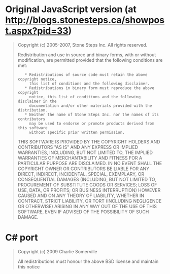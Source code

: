 
Original JavaScript version (at http://blogs.stonesteps.ca/showpost.aspx?pid=33)
=====

>    Copyright (c) 2005-2007, Stone Steps Inc.
>    All rights reserved.
>
>    Redistribution and use in source and binary forms, with or without modification, 
>    are permitted provided that the following conditions are met:
>
>        * Redistributions of source code must retain the above copyright notice,
>          this list of conditions and the following disclaimer.
>        * Redistributions in binary form must reproduce the above copyright 
>          notice, this list of conditions and the following disclaimer in the 
>          documentation and/or other materials provided with the distribution.
>        * Neither the name of Stone Steps Inc. nor the names of its contributors 
>          may be used to endorse or promote products derived from this software 
>          without specific prior written permission.
>
>    THIS SOFTWARE IS PROVIDED BY THE COPYRIGHT HOLDERS AND CONTRIBUTORS "AS 
>    IS" AND ANY EXPRESS OR IMPLIED WARRANTIES, INCLUDING, BUT NOT LIMITED TO, 
>    THE IMPLIED WARRANTIES OF MERCHANTABILITY AND FITNESS FOR A PARTICULAR 
>    PURPOSE ARE DISCLAIMED. IN NO EVENT SHALL THE COPYRIGHT OWNER OR CONTRIBUTORS 
>    BE LIABLE FOR ANY DIRECT, INDIRECT, INCIDENTAL, SPECIAL, EXEMPLARY, OR 
>    CONSEQUENTIAL DAMAGES (INCLUDING, BUT NOT LIMITED TO, PROCUREMENT OF 
>    SUBSTITUTE GOODS OR SERVICES; LOSS OF USE, DATA, OR PROFITS; OR BUSINESS 
>    INTERRUPTION) HOWEVER CAUSED AND ON ANY THEORY OF LIABILITY, WHETHER IN 
>    CONTRACT, STRICT LIABILITY, OR TORT (INCLUDING NEGLIGENCE OR OTHERWISE) 
>    ARISING IN ANY WAY OUT OF THE USE OF THIS SOFTWARE, EVEN IF ADVISED OF 
>    THE POSSIBILITY OF SUCH DAMAGE.

C# port
=====

>    Copyright (c) 2009 Charlie Somerville
>
>    All redistributions must honour the above BSD license and maintain this notice
